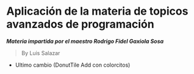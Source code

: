 # Aplicación de la materia de topicos avanzados de programación

***Materia impartida por el maestro Rodrigo Fidel Gaxiola Sosa***

> By Luis Salazar
- Ultimo cambio (DonutTile Add con colorcitos)
